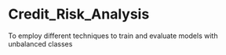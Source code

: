 # Credit_Risk_Analysis
To employ different techniques to train and evaluate models with unbalanced classes
